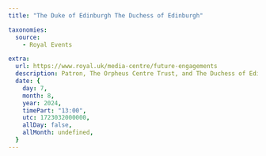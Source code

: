```yaml
---
title: "The Duke of Edinburgh The Duchess of Edinburgh"

taxonomies:
  source:
    - Royal Events

extra:
  url: https://www.royal.uk/media-centre/future-engagements
  description: Patron, The Orpheus Centre Trust, and The Duchess of Edinburgh, will attend a performance of Starlight Express at The Troubadour Theatre, 3 Fulton Road, Wembley Park, Wembley HA9.
  date: {
    day: 7,
    month: 8,
    year: 2024,
    timePart: "13:00",
    utc: 1723032000000,
    allDay: false,
    allMonth: undefined,
  }
---
```

